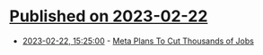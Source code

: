 # [Published on 2023-02-22](index.md)

* [2023-02-22, 15:25:00](https://tech.slashdot.org/story/23/02/22/1525217/meta-plans-to-cut-thousands-of-jobs?utm_source=rss1.0mainlinkanon&utm_medium=feed) - [Meta Plans To Cut Thousands of Jobs](https://tech.slashdot.org/story/23/02/22/1525217/meta-plans-to-cut-thousands-of-jobs?utm_source=rss1.0mainlinkanon&utm_medium=feed)
